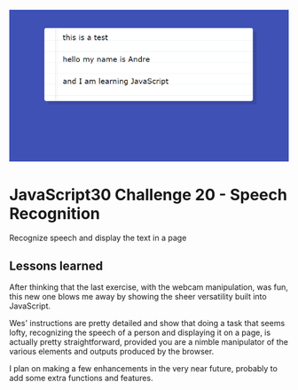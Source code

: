 ![JS20](js20.png)
# JavaScript30 Challenge 20 - Speech Recognition
Recognize speech and display the text in a page

## Lessons learned

After thinking that the last exercise, with the webcam manipulation, was fun, this new one blows me away by showing the sheer versatility built into JavaScript.

Wes' instructions are pretty detailed and show that doing a task that seems lofty, recognizing the speech of a person and displaying it on a page, is actually pretty straightforward, provided you are a nimble manipulator of the various elements and outputs produced by the browser.

I plan on making a few enhancements in the very near future, probably to add some extra functions and features.